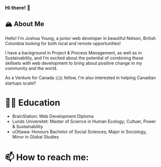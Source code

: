 ### Hi there! 👋

## 🏔 About Me

Hello! I'm Joshua Young, a junior web developer in beautiful Nelson, British Columbia looking for both local and remote opportunities!

I have a background in Project & Process Management, as well as in Sustainability, and I'm excited about the potential of combining these skillsets with web development to bring about positive change in my community and the world. 

As a Venture for Canada 🇨🇦 fellow, I'm also interested in helping Canadian startups scale!!


# 👨‍🎓 Education
- BrainStation: Web Development Diploma
- Lunds Universitet: Master of Science in Human Ecology; Cultuer, Power & Sustainability
- uOttawa: Honours Bachelor of Social Sciences; Major in Sociology, Minor in Global Studies


# 📫 How to reach me:



<!--
**Prgrssn/Prgrssn** is a ✨ _special_ ✨ repository because its `README.md` (this file) appears on your GitHub profile.

Here are some ideas to get you started:

- 🔭 I’m currently working on ...
- 🌱 I’m currently learning ...
- 👯 I’m looking to collaborate on ...
- 🤔 I’m looking for help with ...
- 💬 Ask me about ...
- 📫 How to reach me: ...
- 😄 Pronouns: ...
- ⚡ Fun fact: ...
-->
